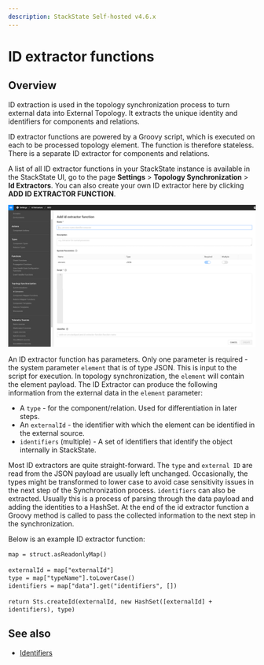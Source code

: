 ```yaml
---
description: StackState Self-hosted v4.6.x
---
```


# ID extractor functions

## Overview

ID extraction is used in the topology synchronization process to turn external data into External Topology. It extracts the unique identity and identifiers for components and relations. 

ID extractor functions are powered by a Groovy script, which is executed on each to be processed topology element. The function is therefore stateless. There is a separate ID extractor for components and relations.

A list of all ID extractor functions in your StackState instance is available in the StackState UI, go to the page **Settings** > **Topology Synchronization** > **Id Extractors**. You can also create your own ID extractor here by clicking **ADD ID EXTRACTOR FUNCTION**.

![Id extractor](../../../.gitbook/assets/v46_idextractor.png)

An ID extractor function has parameters. Only one parameter is required - the system parameter `element` that is of type JSON. This is input to the script for execution. In topology synchronization, the `element` will contain the element payload. The ID Extractor can produce the following information from the external data in the `element` parameter:

* A `type` - for the component/relation. Used for differentiation in later steps.
* An `externalId` - the identifier with which the element can be identified in the external source.
* `identifiers` \(multiple\) - A set of identifiers that identify the object internally in StackState.

Most ID extractors are quite straight-forward. The `type` and `external ID` are read from the JSON payload are usually left unchanged. Occasionally, the types might be transformed to lower case to avoid case sensitivity issues in the next step of the Synchronization process. `identifiers` can also be extracted. Usually this is a process of parsing through the data payload and adding the identities to a HashSet. 
At the end of the id extractor function a Groovy method is called to pass the collected information to the next step in the synchronization.

Below is an example ID extractor function:

```text
map = struct.asReadonlyMap()

externalId = map["externalId"]
type = map["typeName"].toLowerCase()
identifiers = map["data"].get("identifiers", [])

return Sts.createId(externalId, new HashSet([externalId] + identifiers), type)
```

## See also

* [Identifiers](/configure/identifiers.md)

